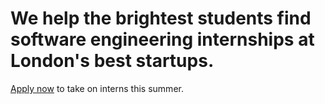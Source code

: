 # We help the brightest students find software engineering internships at London's best startups.

<span class="apply"><a href="https://docs.google.com/a/hackcampus.io/forms/d/e/1FAIpQLSdBtFODXHpW1h9SbyGPKW5fETRoABvzRYzfVG1woVNck1OSNQ/viewform" target="_blank">Apply now</a> to take on interns this summer.</span>
